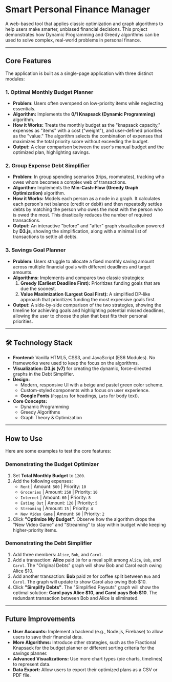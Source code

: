 # Smart Personal Finance Manager

A web-based tool that applies classic optimization and graph algorithms to help users make smarter, unbiased financial decisions. This project demonstrates how Dynamic Programming and Greedy algorithms can be used to solve complex, real-world problems in personal finance.

---

## Core Features

The application is built as a single-page application with three distinct modules:

### 1. Optimal Monthly Budget Planner
-   **Problem:** Users often overspend on low-priority items while neglecting essentials.
-   **Algorithm:** Implements the **0/1 Knapsack (Dynamic Programming)** algorithm.
-   **How it Works:** Treats the monthly budget as the "knapsack capacity," expenses as "items" with a cost ("weight"), and user-defined priorities as the "value." The algorithm selects the combination of expenses that maximizes the total priority score without exceeding the budget.
-   **Output:** A clear comparison between the user's manual budget and the optimized plan, highlighting savings.

 <!-- Placeholder for actual screenshot -->

### 2. Group Expense Debt Simplifier
-   **Problem:** In group spending scenarios (trips, roommates), tracking who owes whom becomes a complex web of transactions.
-   **Algorithm:** Implements the **Min-Cash-Flow (Greedy Graph Optimization)** algorithm.
-   **How it Works:** Models each person as a node in a graph. It calculates each person's net balance (credit or debit) and then repeatedly settles debts by matching the person who owes the most with the person who is owed the most. This drastically reduces the number of required transactions.
-   **Output:** An interactive "before" and "after" graph visualization powered by **D3.js**, showing the simplification, along with a minimal list of transactions to settle all debts.

 <!-- Placeholder for actual screenshot -->

### 3. Savings Goal Planner
-   **Problem:** Users struggle to allocate a fixed monthly saving amount across multiple financial goals with different deadlines and target amounts.
-   **Algorithms:** Implements and compares two classic strategies:
    1.  **Greedy (Earliest Deadline First):** Prioritizes funding goals that are due the soonest.
    2.  **Value Maximization (Largest Goal First):** A simplified DP-like approach that prioritizes funding the most expensive goals first.
-   **Output:** A side-by-side comparison of the two strategies, showing the timeline for achieving goals and highlighting potential missed deadlines, allowing the user to choose the plan that best fits their personal priorities.

---

## 🛠️ Technology Stack

-   **Frontend:** Vanilla HTML5, CSS3, and JavaScript (ES6 Modules). No frameworks were used to keep the focus on the algorithms.
-   **Visualization:** **D3.js (v7)** for creating the dynamic, force-directed graphs in the Debt Simplifier.
-   **Design:**
    -   Modern, responsive UI with a beige and pastel green color scheme.
    -   Custom-styled components with a focus on user experience.
    -   **Google Fonts** (`Poppins` for headings, `Lato` for body text).
-   **Core Concepts:**
    -   Dynamic Programming
    -   Greedy Algorithms
    -   Graph Theory & Optimization

---

## How to Use

Here are some examples to test the core features:

### Demonstrating the Budget Optimizer
1.  Set **Total Monthly Budget** to `1200`.
2.  Add the following expenses:
    -   `Rent` | Amount: `500` | Priority: `10`
    -   `Groceries` | Amount: `250` | Priority: `10`
    -   `Internet` | Amount: `60` | Priority: `8`
    -   `Eating Out` | Amount: `120` | Priority: `5`
    -   `Streaming` | Amount: `15` | Priority: `4`
    -   `New Video Game` | Amount: `60` | Priority: `2`
3.  Click **"Optimize My Budget"**. Observe how the algorithm drops the "New Video Game" and "Streaming" to stay within budget while keeping higher-priority items.

### Demonstrating the Debt Simplifier
1.  Add three members: `Alice`, `Bob`, and `Carol`.
2.  Add a transaction: **Alice** paid `30` for a meal split among `Alice`, `Bob`, and `Carol`. The "Original Debts" graph will show Bob and Carol each owing Alice $10.
3.  Add another transaction: **Bob** paid `20` for coffee split between `Bob` and `Carol`. The graph will update to show Carol also owing Bob $10.
4.  Click **"Simplify Debts"**. The "Simplified Payouts" graph will show the optimal solution: **Carol pays Alice $10, and Carol pays Bob $10**. The redundant transaction between Bob and Alice is eliminated.

---

## Future Improvements

-   **User Accounts:** Implement a backend (e.g., Node.js, Firebase) to allow users to save their financial data.
-   **More Algorithms:** Introduce other strategies, such as the Fractional Knapsack for the budget planner or different sorting criteria for the savings planner.
-   **Advanced Visualizations:** Use more chart types (pie charts, timelines) to represent data.
-   **Data Export:** Allow users to export their optimized plans as a CSV or PDF file.
